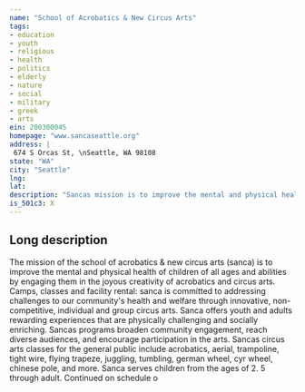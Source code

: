 ```yaml
---
name: "School of Acrobatics & New Circus Arts"
tags:
- education
- youth
- religious
- health
- politics
- elderly
- nature
- social
- military
- greek
- arts
ein: 200300045
homepage: "www.sancaseattle.org"
address: |
 674 S Orcas St, \nSeattle, WA 98108
state: "WA"
city: "Seattle"
lng: 
lat: 
description: "Sancas mission is to improve the mental and physical health of children of all ages and abilities by engaging them in the joyous creativity of acrobatics and circus arts. Sanca offers classes and performances in all circus arts disciplines. "
is_501c3: X
---
```


## Long description

The mission of the school of acrobatics & new circus arts (sanca) is to improve the mental and physical health of children of all ages and abilities by engaging them in the joyous creativity of acrobatics and circus arts. Camps, classes and facility rental: sanca is committed to addressing challenges to our community's health and welfare through innovative, non-competitive, individual and group circus arts. Sanca offers youth and adults rewarding experiences that are physically challenging and socially enriching. Sancas programs broaden community engagement, reach diverse audiences, and encourage participation in the arts. Sancas circus arts classes for the general public include acrobatics, aerial, trampoline, tight wire, flying trapeze, juggling, tumbling, german wheel, cyr wheel, chinese pole, and more. Sanca serves children from the ages of 2. 5 through adult. Continued on schedule o
